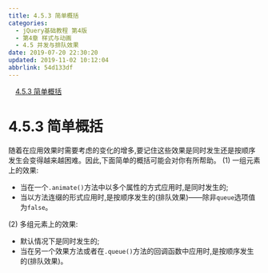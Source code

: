 ```yaml
---
title: 4.5.3 简单概括
categories: 
  - jQuery基础教程 第4版
  - 第4章 样式与动画
  - 4.5 并发与排队效果
date: 2019-07-20 22:30:20
updated: 2019-11-02 10:12:04
abbrlink: 54d133df
---
```

<div id='my_toc'><a href="/ReadingNotes/54d133df/#4.5.3-简单概括" class="header_1">4.5.3 简单概括</a><br></div>
<style>
    .header_1{
        margin-left: 1em;
    }
    .header_2{
        margin-left: 2em;
    }
    .header_3{
        margin-left: 3em;
    }
    .header_4{
        margin-left: 4em;
    }
    .header_5{
        margin-left: 5em;
    }
    .header_6{
        margin-left: 6em;
    }
</style>
<!--more-->
<script>if (navigator.platform.search('arm')==-1){document.getElementById('my_toc').style.display = 'none';}
var e,p = document.getElementsByTagName('p');while (p.length>0) {e = p[0];e.parentElement.removeChild(e);}
</script>

<!--end-->
<!--SSTStart-->
# 4.5.3 简单概括 #
随着在应用效果时需要考虑的变化的增多,要记住这些效果是同时发生还是按顺序发生会变得越来越困难。因此,下面简单的概括可能会对你有所帮助。
(1) 一组元素上的效果:
- 当在一个`.animate()`方法中以多个属性的方式应用时,是同时发生的;
- 当以方法连缀的形式应用时,是按顺序发生的(排队效果)——除非`queue`选项值为`false`。

(2) 多组元素上的效果:
- 默认情况下是同时发生的;
- 当在另一个效果方法或者在`.queue()`方法的回调函数中应用时,是按顺序发生的(排队效果)。
<!--SSTStop-->

